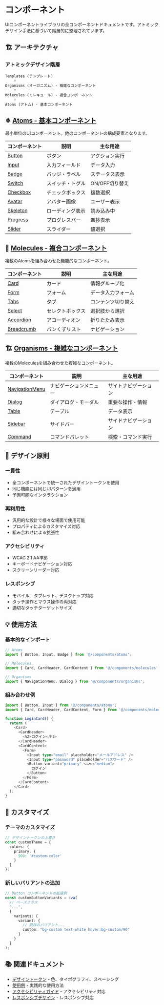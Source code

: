 # コンポーネント

UIコンポーネントライブラリの全コンポーネントドキュメントです。アトミックデザイン手法に基づいて階層的に整理されています。

## 🏗️ アーキテクチャ

### アトミックデザイン階層

```
Templates (テンプレート)
    ↑
Organisms (オーガニズム) - 複雑なコンポーネント
    ↑
Molecules (モレキュール) - 複合コンポーネント
    ↑
Atoms (アトム) - 基本コンポーネント
```

## ⚛️ [Atoms - 基本コンポーネント](./atoms/)

最小単位のUIコンポーネント。他のコンポーネントの構成要素となります。

| コンポーネント | 説明 | 主な用途 |
|---------------|------|----------|
| [Button](./atoms/button.md) | ボタン | アクション実行 |
| [Input](./atoms/input.md) | 入力フィールド | データ入力 |
| [Badge](./atoms/badge.md) | バッジ・ラベル | ステータス表示 |
| [Switch](./atoms/switch.md) | スイッチ・トグル | ON/OFF切り替え |
| [Checkbox](./atoms/checkbox.md) | チェックボックス | 複数選択 |
| [Avatar](./atoms/avatar.md) | アバター画像 | ユーザー表示 |
| [Skeleton](./atoms/skeleton.md) | ローディング表示 | 読み込み中 |
| [Progress](./atoms/progress.md) | プログレスバー | 進捗表示 |
| [Slider](./atoms/slider.md) | スライダー | 値選択 |

## 🧬 [Molecules - 複合コンポーネント](./molecules/)

複数のAtomsを組み合わせた機能的なコンポーネント。

| コンポーネント | 説明 | 主な用途 |
|---------------|------|----------|
| [Card](./molecules/card.md) | カード | 情報グループ化 |
| [Form](./molecules/form.md) | フォーム | データ入力フォーム |
| [Tabs](./molecules/tabs.md) | タブ | コンテンツ切り替え |
| [Select](./molecules/select.md) | セレクトボックス | 選択肢から選択 |
| [Accordion](./molecules/accordion.md) | アコーディオン | 折りたたみ表示 |
| [Breadcrumb](./molecules/breadcrumb.md) | パンくずリスト | ナビゲーション |

## 🏗️ [Organisms - 複雑なコンポーネント](./organisms/)

複数のMoleculesを組み合わせた複雑なコンポーネント。

| コンポーネント | 説明 | 主な用途 |
|---------------|------|----------|
| [NavigationMenu](./organisms/navigation-menu.md) | ナビゲーションメニュー | サイトナビゲーション |
| [Dialog](./organisms/dialog.md) | ダイアログ・モーダル | 重要な操作・情報 |
| [Table](./organisms/table.md) | テーブル | データ表示 |
| [Sidebar](./organisms/sidebar.md) | サイドバー | サイドナビゲーション |
| [Command](./organisms/command.md) | コマンドパレット | 検索・コマンド実行 |

## 🎨 デザイン原則

### 一貫性
- 全コンポーネントで統一されたデザイントークンを使用
- 同じ機能には同じUIパターンを適用
- 予測可能なインタラクション

### 再利用性
- 汎用的な設計で様々な場面で使用可能
- プロパティによるカスタマイズ対応
- 組み合わせによる拡張性

### アクセシビリティ
- WCAG 2.1 AA準拠
- キーボードナビゲーション対応
- スクリーンリーダー対応

### レスポンシブ
- モバイル、タブレット、デスクトップ対応
- タッチ操作とマウス操作の両対応
- 適切なタッチターゲットサイズ

## 💡 使用方法

### 基本的なインポート
```typescript
// Atoms
import { Button, Input, Badge } from '@/components/atoms';

// Molecules
import { Card, CardHeader, CardContent } from '@/components/molecules';

// Organisms
import { NavigationMenu, Dialog } from '@/components/organisms';
```

### 組み合わせ例
```typescript
import { Button, Input } from '@/components/atoms';
import { Card, CardHeader, CardContent, Form } from '@/components/molecules';

function LoginCard() {
  return (
    <Card>
      <CardHeader>
        <h2>ログイン</h2>
      </CardHeader>
      <CardContent>
        <Form>
          <Input type="email" placeholder="メールアドレス" />
          <Input type="password" placeholder="パスワード" />
          <Button variant="primary" size="medium">
            ログイン
          </Button>
        </Form>
      </CardContent>
    </Card>
  );
}
```

## 🔧 カスタマイズ

### テーマのカスタマイズ
```typescript
// デザイントークンの上書き
const customTheme = {
  colors: {
    primary: {
      500: '#custom-color'
    }
  }
};
```

### 新しいバリアントの追加
```typescript
// Button コンポーネントの拡張例
const customButtonVariants = cva(
  // ベースクラス
  "...",
  {
    variants: {
      variant: {
        // 既存のバリアント...
        custom: "bg-custom text-white hover:bg-custom/90"
      }
    }
  }
);
```

## 📚 関連ドキュメント

- [デザイントークン](../design-tokens/) - 色、タイポグラフィ、スペーシング
- [使用例](../examples/) - 実践的な使用方法
- [アクセシビリティガイド](../examples/accessibility.md) - アクセシビリティ対応
- [レスポンシブデザイン](../examples/responsive-design.md) - レスポンシブ対応
